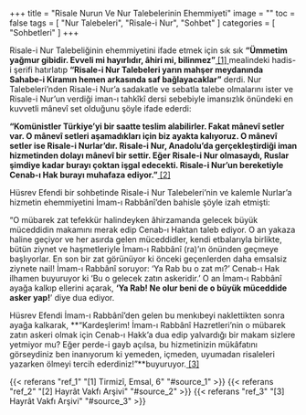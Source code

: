 +++
title = "Risale Nurun Ve Nur Talebelerinin Ehemmiyeti"
image = ""
toc = false
tags = [
    "Nur Talebeleri",
    "Risale-i Nur",
    "Sohbet"
]
categories = [
    "Sohbetleri"
]
+++

Risale-i Nur Talebeliğinin ehemmiyetini ifade etmek için sık sık  **“Ümmetim yağmur gibidir. Evveli mi hayırlıdır, âhiri mi, bilinmez”**<a name="source_1" href="#ref_1"> [1] </a>mealindeki hadis-i şerifi hatırlatıp  **“Risale-i Nur Talebeleri yarın mahşer meydanında Sahabe-i Kiramın hemen arkasında saf bağlayacaklar”**  derdi. Nur Talebeleri’nden Risale-i Nur’a sadakatle ve sebatla talebe olmalarını ister ve Risale-i Nur’un verdiği iman-ı tahkîkî dersi sebebiyle imansızlık önündeki en kuvvetli mânevî set olduğunu şöyle ifade ederdi:

**“Komünistler Türkiye’yi bir saatte teslim alabilirler. Fakat mânevî setler var. O mânevî setleri aşamadıkları için biz ayakta kalıyoruz. O mânevî setler ise Risale-i Nurlar’dır. Risale-i Nur, Anadolu’da gerçekleştirdiği iman hizmetinden dolayı mânevî bir settir. Eğer Risale-i Nur olmasaydı, Ruslar şimdiye kadar burayı çoktan işgal edecekti. Risale-i Nur’un bereketiyle Cenab-ı Hak burayı muhafaza ediyor.”**<a name="source_2" href="#ref_2"> [2] </a>

Hüsrev Efendi bir sohbetinde Risale-i Nur Talebeleri’nin ve kalemle Nurlar’a hizmetin ehemmiyetini İmam-ı Rabbânî’den bahisle şöyle izah etmişti:

“O mübarek zat tefekkür halindeyken âhirzamanda gelecek büyük müceddidin makamını merak edip Cenab-ı Haktan taleb ediyor. O an yakaza haline geçiyor ve her asırda gelen müceddidler, kendi etbalarıyla birlikte, bütün ziynet ve haşmetleriyle İmam-ı Rabbânî (ra)’ın önünden geçmeye başlıyorlar. En son bir zat görünüyor ki önceki geçenlerden daha emsalsiz ziynete nail! İmam-ı Rabbânî soruyor: ‘Ya Rab bu o zat mı?’ Cenab-ı Hak ilhamen buyuruyor ki ‘Bu o gelecek zatın askeridir.’ O an İmam-ı Rabbânî ayağa kalkıp ellerini açarak,  **‘Ya Rab! Ne olur beni de o büyük müceddide asker yap!**’ diye dua ediyor.

Hüsrev Efendi İmam-ı Rabbânî’den gelen bu menkıbeyi naklettikten sonra ayağa kalkarak,  **“Kardeşlerim! İmam-ı Rabbânî Hazretleri’nin o mübarek zatın askeri olmak için Cenab-ı Hakk’a dua edip yalvardığı bir makam sizlere yetmiyor mu? Eğer perde-i gayb açılsa, bu hizmetinizin mükâfatını görseydiniz ben inanıyorum ki yemeden, içmeden, uyumadan risaleleri yazarken ölmeyi tercih ederdiniz!”**buyuruyor.<a name="source_3" href="#ref_3"> [3] </a>


{{< referans "ref_1" "[1] Tirmizî, Emsal, 6" "#source_1" >}}
{{< referans "ref_2" "[2] Hayrât Vakfı Arşivi" "#source_2" >}}
{{< referans "ref_3" "[3] Hayrât Vakfı Arşivi" "#source_3" >}}
